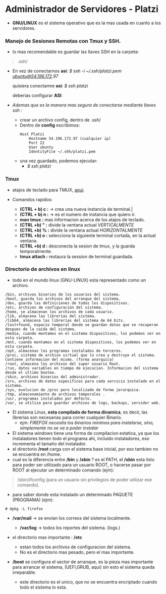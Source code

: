 # Administrador de Servidores - Platzi
- **GNU/LINUX** es el sistema operativo que es la mas usada en cuanto a los servidores.

### Manejo de Sesiones Remotas con Tmux y SSH.

- lo mas recomendable es guardar las llaves SSH en la carpeta:
 > .ssh/

- En vez de conectarnos **asi**:
    _$ ssh -i ~/.ssh/platzi.pem ubuntu@54.196.172.97_

    quisiera conectarme **asi**:
    _$ ssh platzi_

    deberias configurar **ASI**:


- *Ademas que es la manera mas segura de conectarse mediante llaves ssh :*
  - crear un archivo config, dentro de .ssh/
  - Dentro de **config** escribimos:
    ```
    Host Platzi
        Hostname 54.196.172.97 (cualquier ip)
        Port 22
        User ubuntu
        IdentityFile ~/.shh/platzi.pem
    ```
  - una vez guardado, podemos ejecutar:
    - _$ ssh platzi_

### Tmux

- atajos de teclado para TMUX, [aqui](http://www.sromero.org/wiki/linux/aplicaciones/tmux).

- Comandos rapidos:
  - **(CTRL + b)  c :** -> crea una nueva instancia de terminal.|
  - **(CTRL + b) n :** -> es el numero de instancia que quiero ir.
  - **man tmux :** mas informacion acerca de los atajos de teclado.
  - **(CTRL +b) " :** divide la ventana actual _VERTICALMENTE_  
  - **(CTRL +b) % :** divide la ventana actual _HORIZONTALMENTE_
  - **(CTRL +b) o :** selecciona la siguiente terminal cortada, en la actual ventana.
  - **(CTRL +b) d :** desconecta la sesion de tmux, y la guarda temporalmente.
  - **tmux attach :** restaura la session de terminal guardada.

### Directorio de archivos en linux

- todo en el mundo linux (GNU-LINUX) esta representado como un archivo.

```
/bin, archivos binarios de los usuarios del sistema.
/boot, guarda los archivos del arranque del sistema.
/dev, guarda las definiciones de todos los dispositivos.
/etc, archivos de configuración del sistema.
/home, se almacenan los archivos de cada usuario.
/lib, almacena las librerías del sistema.
/lib64, almacena las librerias del sistema de 64 bits.
/lost+found, espacio temporal donde se guardan datos que se recuperan despues de la caida del sistema.
/media, cuando montamos en el sistema dispositivos, los podemos ver en esta carpeta.
/mnt, cuando montamos en el sistema dispositivos, los podemos ver en esta carpeta.
/opt, almacenas los programas instalados de terceros.
/proc, sistema de archivo virtual que lo crea y destruye el sistema. Contiene informacion del mismo. (forma anarquica)
/root, almacena los archivos del super usuario Root.
/run, datos variables en tiempo de ejecucion. Informacion del sistema desde el ultimo booteo.
/sbin, archivos binarios del administrador.
/srv, archivos de datos especificos para cada servicio instalado en el sistema.
/sys, evolucion de /proc pero localizado de forma jerarquica.
/tmp, almacenamiento de archivos temporales .
/usr, programas instalados por defecto.
/var, se utiliza para guardar archivos de logs, backups, servidor web.

```

- El sistema Linux, **esta compilado de forma dinamica**, es decir, las librerias son necesarias para correr cualquier Binario.
  - ejm: _FIREFOX necesita los binarios minimos para instalarse, sino, simplemente no se va a poder instalar_
- El sistema windows tiene una forma de compilacion estatica, ya que los instaladores tienen todo el programa ahi, incluido instaladores, eso incrementa el tamaño del instalador.
- el directorio **/root** carga con el sistema base inicial, por eso tambien no se encuentra en /home.
- cual es la diferencia entre **/bin** y **/sbin** ? es el PATH, el **/sbin** esta listo para poder ser utilizado para un usuario ROOT, o hacerse pasar por ROOT al ejecutar un determinado comando (ejm):
> /sbin/ifconfig (para un usuario sin privilegios de poder utilizar ese comando).
- para saber donde esta instalado un determinado PAQUETE (PROGRAMA) (ejm):
```
# dpkg -L firefox

```
- **/var/mail** -> se envian los correos del sistema localmente.
  - **/var/log** -> todos los reportes del sistema. (logs.)

- el directorio mas importante : **/etc**
  - estan todos los archivos de configuracion del sistema.
  - No es el directorio mas pesado, pero el mas importante.

- **/boot** se configura el sector de arranque, es la pieza mas importante para arrancar el sistema, (UEFI,GRUB, aqui) sin esto el sistema queda irreparable.
  - este directorio es el unico, que no se encuentra encriptado cuando todo el sistema lo esta.
